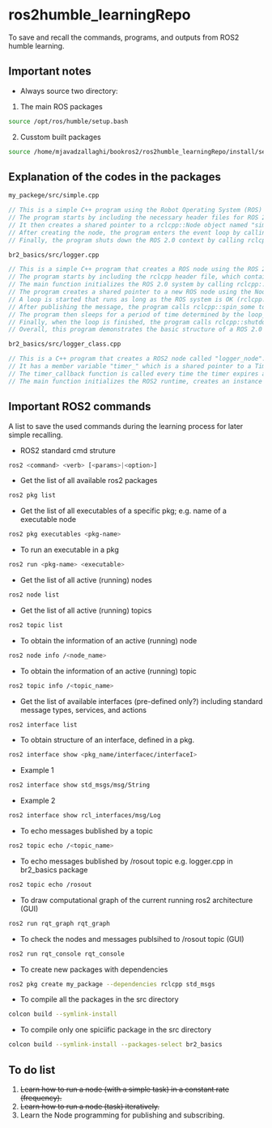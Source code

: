 # ros2humble_learningRepo
To save and recall the commands, programs, and outputs from ROS2 humble learning. 

## Important notes
* Always source two directory:
1.  The main ROS packages
```bash
source /opt/ros/humble/setup.bash 
```
2. Cusstom built packages
```bash
source /home/mjavadzallaghi/bookros2/ros2humble_learningRepo/install/setup.bash 
```

## Explanation of the codes in the packages
```bash
my_packege/src/simple.cpp
```
```cpp
// This is a simple C++ program using the Robot Operating System (ROS) 2.0 library to create a ROS node.
// The program starts by including the necessary header files for ROS 2.0 and logging macros. The main function initializes the ROS 2.0 context using rclcpp::init with the provided command line arguments argc and argv.
// It then creates a shared pointer to a rclcpp::Node object named "simple_node". A node is a process that performs computation in the ROS 2.0 graph. The make_shared function creates a new instance of a node, which is managed by a shared pointer.
// After creating the node, the program enters the event loop by calling rclcpp::spin. This function blocks the program until the node is shut down. While in the event loop, the node will listen for incoming messages and handle any callbacks associated with them.
// Finally, the program shuts down the ROS 2.0 context by calling rclcpp::shutdown.
```
```bash
br2_basics/src/logger.cpp
```
```cpp
// This is a simple C++ program that creates a ROS node using the ROS 2.0 library. The program uses the rclcpp (ROS Client Library for C++) package to initialize the ROS 2.0 system, create a node, and publish messages. The program uses the RCLCPP_INFO macro to publish a message containing a counter value to the node's logger.
// The program starts by including the rclcpp header file, which contains the necessary classes and functions to work with ROS 2.0.
// The main function initializes the ROS 2.0 system by calling rclcpp::init and passing in the command line arguments. This is necessary before creating any ROS nodes.
// The program creates a shared pointer to a new ROS node using the Node::make_shared function. The node is given the name "logger_node".
// A loop is started that runs as long as the ROS system is OK (rclcpp::ok() returns true). Within the loop, a message is published to the node's logger using the RCLCPP_INFO macro. The message contains a counter value that is incremented with each iteration of the loop.
// After publishing the message, the program calls rclcpp::spin_some to process any incoming messages. This function will return once there are no messages left to handle.
// The program then sleeps for a period of time determined by the loop_rate object, which is set to 250ms. This rate is used to control the speed of the loop so that it doesn't run too fast.
// Finally, when the loop is finished, the program calls rclcpp::shutdown to release any resources used by the ROS 2.0 system and returns 0.
// Overall, this program demonstrates the basic structure of a ROS 2.0 node and how to publish messages to its logger.

```
```bash
br2_basics/src/logger_class.cpp
```
```cpp
// This is a C++ program that creates a ROS2 node called "logger_node". The node is implemented as a class called "LoggerNode" which inherits from rclcpp::Node.
// It has a member variable "timer_" which is a shared pointer to a TimerBase object. The timer is created in the constructor of the LoggerNode class with a period of 500 milliseconds and a callback function called "timer_callback".
// The timer_callback function is called every time the timer expires and it prints a message to the console using the RCLCPP_INFO macro.
// The main function initializes the ROS2 runtime, creates an instance of the LoggerNode class and spins it, which means that it runs until the node is shut down. Finally, the ROS2 runtime is shut down and the program returns 0.
```

## Important ROS2 commands
A list to save the used commands during the learning process for later simple recalling.

* ROS2 standard cmd struture
```bash
ros2 <command> <verb> [<params>|<option>]
```

* Get the list of all available ros2 packages
```bash
ros2 pkg list
```

* Get the list of all executables of a specific pkg; e.g. name of a executable node
```bash
ros2 pkg executables <pkg-name>
```
    
* To run an executable in a pkg
```bash
ros2 run <pkg-name> <executable>
```
    
* Get the list of all active (running) nodes
```bash
ros2 node list
```
    
* Get the list of all active (running) topics
```bash
ros2 topic list
```
    
* To obtain the information of an active (running) node
```bash
ros2 node info /<node_name>
```
    
* To obtain the information of an active (running) topic
```bash
ros2 topic info /<topic_name>
```
    
* Get the list of available interfaces (pre-defined only?) including standard message types, services, and actions
```bash
ros2 interface list
```
    
* To obtain structure of an interface, defined in a pkg.
```bash
ros2 interface show <pkg_name/interfacec/interfaceI>
```
* Example 1
 ```bash
ros2 interface show std_msgs/msg/String
```   

* Example 2
 ```bash
ros2 interface show rcl_interfaces/msg/Log
``` 

* To echo messages bublished by a topic
```bash
ros2 topic echo /<topic_name>
```

* To echo messages bublished by /rosout topic
e.g. logger.cpp in br2_basics package
```bash
ros2 topic echo /rosout
```
    
* To draw computational graph of the current running ros2 architecture (GUI)
```bash
ros2 run rqt_graph rqt_graph
```

* To check the nodes and messages publsihed to /rosout topic (GUI)
```bash
ros2 run rqt_console rqt_console
```
    
* To create new packages with dependencies
```bash
ros2 pkg create my_package --dependencies rclcpp std_msgs 
```

* To compile all the packages in the src directory
```bash
colcon build --symlink-install
```

* To compile only one spiciific package in the src directory
```bash
colcon build --symlink-install --packages-select br2_basics
```
    



## To do list
1. <del>Learn how to run a node (with a simple task) in a constant rate (frequency). </del>
2. <del>Learn how to run a node (task) iteratively. </del>
3.  Learn the Node programming for publishing and subscribing.
